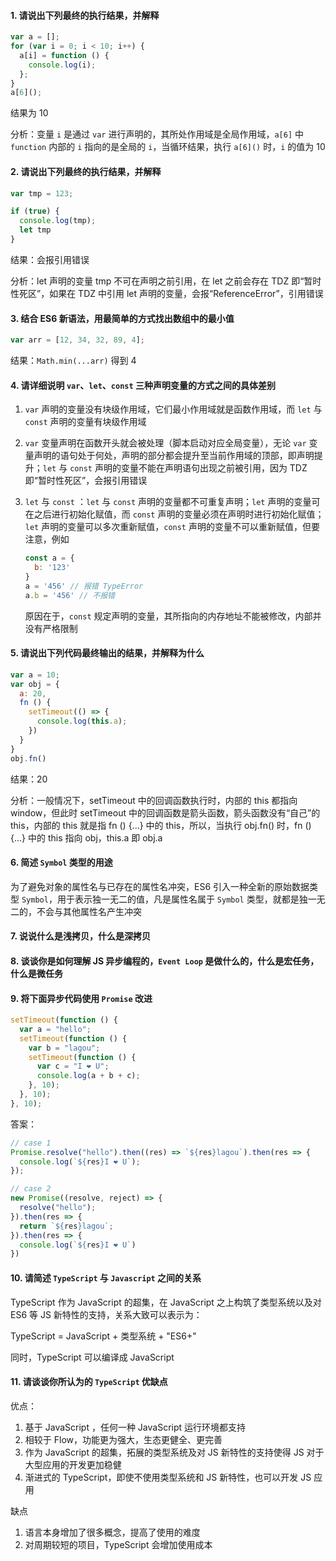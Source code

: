 #### 1. 请说出下列最终的执行结果，并解释

```javascript
var a = [];
for (var i = 0; i < 10; i++) {
  a[i] = function () {
    console.log(i);
  };
}
a[6]();
```

结果为 10

分析：变量 `i` 是通过 `var` 进行声明的，其所处作用域是全局作用域，`a[6]` 中 `function` 内部的 `i` 指向的是全局的 `i`，当循环结果，执行 `a[6]()` 时，`i` 的值为 10



#### 2. 请说出下列最终的执行结果，并解释

```javascript
var tmp = 123;

if (true) {
  console.log(tmp);
  let tmp
}
```

结果：会报引用错误

分析：let 声明的变量 tmp 不可在声明之前引用，在 let 之前会存在 TDZ 即“暂时性死区”，如果在 TDZ 中引用 let 声明的变量，会报“ReferenceError”，引用错误



#### 3. 结合 ES6 新语法，用最简单的方式找出数组中的最小值

```javascript
var arr = [12, 34, 32, 89, 4];
```

结果：`Math.min(...arr)` 得到 4



#### 4. 请详细说明 `var`、`let`、`const` 三种声明变量的方式之间的具体差别

1. `var` 声明的变量没有块级作用域，它们最小作用域就是函数作用域，而 `let` 与 `const` 声明的变量有块级作用域

2. `var` 变量声明在函数开头就会被处理（脚本启动对应全局变量），无论 `var` 变量声明的语句处于何处，声明的部分都会提升至当前作用域的顶部，即声明提升；`let` 与 `const` 声明的变量不能在声明语句出现之前被引用，因为 TDZ 即“暂时性死区”，会报引用错误

3. `let` 与 `const` ：`let` 与 `const` 声明的变量都不可重复声明；`let` 声明的变量可在之后进行初始化赋值，而 `const` 声明的变量必须在声明时进行初始化赋值；`let` 声明的变量可以多次重新赋值，`const` 声明的变量不可以重新赋值，但要注意，例如

   ```javascript
   const a = {
     b: '123'
   }
   a = '456' // 报错 TypeError
   a.b = '456' // 不报错
   ```

   原因在于，`const` 规定声明的变量，其所指向的内存地址不能被修改，内部并没有严格限制



#### 5. 请说出下列代码最终输出的结果，并解释为什么

```javascript
var a = 10;
var obj = {
  a: 20,
  fn () {
    setTimeout(() => {
      console.log(this.a);
    })
  }
}
obj.fn()
```

结果：20

分析：一般情况下，setTimeout 中的回调函数执行时，内部的 this 都指向 window，但此时 setTimeout 中的回调函数是箭头函数，箭头函数没有“自己”的 this，内部的 this 就是指 fn () {...} 中的 this，所以，当执行 obj.fn() 时，fn () {...} 中的 this 指向 obj，this.a 即 obj.a 



#### 6. 简述 `Symbol` 类型的用途

为了避免对象的属性名与已存在的属性名冲突，ES6 引入一种全新的原始数据类型 `Symbol`，用于表示独一无二的值，凡是属性名属于 `Symbol` 类型，就都是独一无二的，不会与其他属性名产生冲突



#### 7. 说说什么是浅拷贝，什么是深拷贝



#### 8. 谈谈你是如何理解 JS 异步编程的，`Event Loop` 是做什么的，什么是宏任务，什么是微任务



#### 9. 将下面异步代码使用 `Promise` 改进

```javascript
setTimeout(function () {
  var a = "hello";
  setTimeout(function () {
    var b = "lagou";
    setTimeout(function () {
      var c = "I ❤️ U";
      console.log(a + b + c);
    }, 10);
  }, 10);
}, 10);
```

答案：

```javascript
// case 1
Promise.resolve("hello").then((res) => `${res}lagou`).then(res => {
  console.log(`${res}I ❤️ U`);
});

// case 2
new Promise((resolve, reject) => {
  resolve("hello");
}).then(res => {
  return `${res}lagou`;
}).then(res => {
  console.log(`${res}I ❤️ U`)
})
```



#### 10. 请简述 `TypeScript` 与 `Javascript` 之间的关系

TypeScript 作为 JavaScript 的超集，在 JavaScript 之上构筑了类型系统以及对 ES6 等 JS 新特性的支持，关系大致可以表示为：

TypeScript = JavaScript + 类型系统 + "ES6+"

同时，TypeScript 可以编译成 JavaScript



#### 11. 请谈谈你所认为的 `TypeScript` 优缺点

优点：

1. 基于 JavaScript ，任何一种 JavaScript 运行环境都支持
2. 相较于 Flow，功能更为强大，生态更健全、更完善
3. 作为 JavaScript 的超集，拓展的类型系统及对 JS 新特性的支持使得 JS 对于大型应用的开发更加稳健
4. 渐进式的 TypeScript，即使不使用类型系统和 JS 新特性，也可以开发 JS 应用

缺点

1. 语言本身增加了很多概念，提高了使用的难度
2. 对周期较短的项目，TypeScript 会增加使用成本

